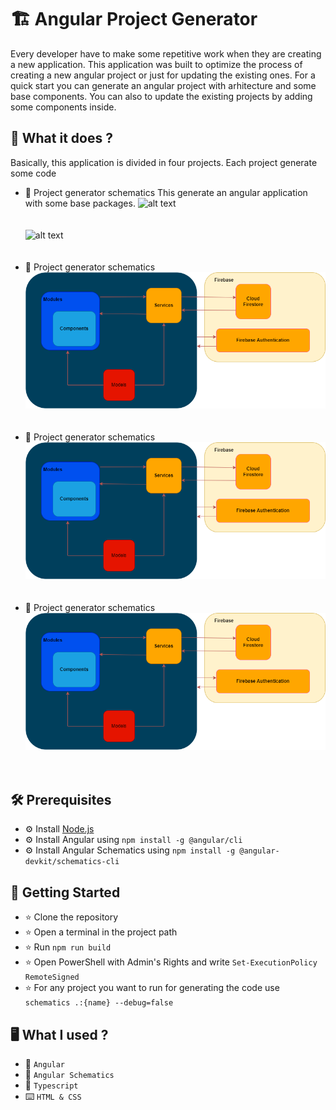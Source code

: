 # 🏗️ Angular Project Generator
Every developer have to make some repetitive work when they are creating a new application.
This application was built to optimize the process of creating a new angular project or just for updating the existing ones.
For a quick start you can generate an angular project with arhitecture and some base components. You can also to update the existing projects by adding some components
inside.

## 💎 What it does ? 
Basically, this application is divided in four projects. Each project generate some code
* 🚨 Project generator schematics
This generate an angular application with some base packages.
 ![alt text](https://github.com/Piciorus-Ovidiu-Mihai/Photos/blob/master/architecture-as-1.png.png)<br/><br/><br/>  ![alt text](https://github.com/Piciorus-Ovidiu-Mihai/Photos/blob/master/architecture-as-2.png.png)<br/><br/><br/>
* 🚨 Project generator schematics
 ![alt text](https://github.com/Piciorus-Ovidiu-Mihai/Photos/blob/master/diagrama-arhitectura-new-new.png)<br/><br/><br/>
* 🚨 Project generator schematics
 ![alt text](https://github.com/Piciorus-Ovidiu-Mihai/Photos/blob/master/diagrama-arhitectura-new-new.png)<br/><br/><br/>
* 🚨 Project generator schematics
 ![alt text](https://github.com/Piciorus-Ovidiu-Mihai/Photos/blob/master/diagrama-arhitectura-new-new.png)<br/><br/><br/>

## 🛠️ Prerequisites
* ⚙️ Install [Node.js](https://nodejs.org/en/download/)
* ⚙️ Install Angular using `npm install -g @angular/cli`
* ⚙️ Install Angular Schematics using `npm install -g @angular-devkit/schematics-cli`

## 🚀 Getting Started
* ⭐ Clone the repository
* ⭐ Open a terminal in the project path
* ⭐ Run `npm run build`
* ⭐ Open PowerShell with Admin's Rights and write `Set-ExecutionPolicy RemoteSigned`
* ⭐ For any project you want to run for generating the code use `schematics .:{name} --debug=false`

## 🖥️ What I used ?
* 💽 `Angular`
* 💽 `Angular Schematics`
* 🧮 `Typescript`
* ⌨️ `HTML & CSS`
